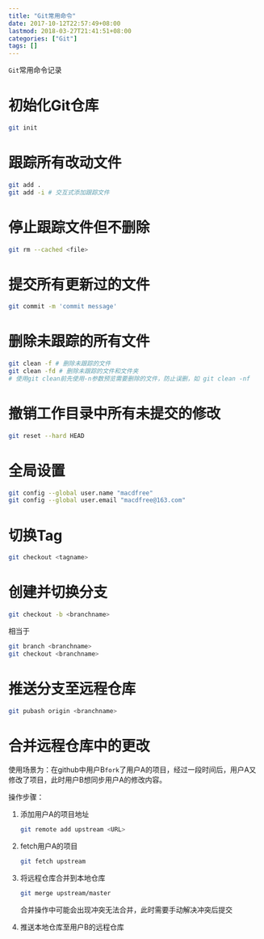 ```yaml
---
title: "Git常用命令"
date: 2017-10-12T22:57:49+08:00
lastmod: 2018-03-27T21:41:51+08:00
categories: ["Git"]
tags: []
---
```


`Git`常用命令记录
<!--more-->

# 初始化Git仓库

``` bash
git init
```

# 跟踪所有改动文件

``` bash
git add .
git add -i # 交互式添加跟踪文件
```

# 停止跟踪文件但不删除

``` bash
git rm --cached <file>
```

# 提交所有更新过的文件

``` bash
git commit -m 'commit message'
```

# 删除未跟踪的所有文件

``` bash
git clean -f # 删除未跟踪的文件
git clean -fd # 删除未跟踪的文件和文件夹
# 使用git clean前先使用-n参数预览需要删除的文件，防止误删，如 git clean -nf
```

# 撤销工作目录中所有未提交的修改

``` bash
git reset --hard HEAD
```

# 全局设置

``` bash
git config --global user.name "macdfree"
git config --global user.email "macdfree@163.com"
```

# 切换Tag

``` bash
git checkout <tagname>
```

# 创建并切换分支

``` bash
git checkout -b <branchname>
```

相当于

``` bash
git branch <branchname>
git checkout <branchname>
```

# 推送分支至远程仓库

``` bash
git pubash origin <branchname>
```

# 合并远程仓库中的更改

使用场景为：在github中用户B`fork`了用户A的项目，经过一段时间后，用户A又修改了项目，此时用户B想同步用户A的修改内容。

操作步骤：

1. 添加用户A的项目地址

    ``` bash
    git remote add upstream <URL>
    ```

1. fetch用户A的项目

    ``` bash
    git fetch upstream
    ```

1. 将远程仓库合并到本地仓库

    ``` bash
    git merge upstream/master
    ```

    合并操作中可能会出现冲突无法合并，此时需要手动解决冲突后提交

1. 推送本地仓库至用户B的远程仓库